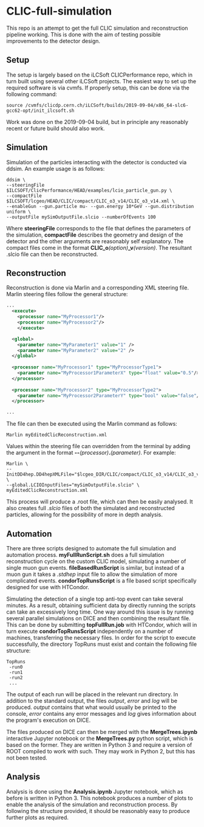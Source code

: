 # CLIC-full-simulation
This repo is an attempt to get the full CLIC simulation and reconstruction pipeline working. This is done with the aim of testing possible improvements to the detector design.



## Setup
The setup is largely based on the iLCSoft CLICPerformance repo, which in turn built using several other iLCSoft projects. The easiest way to set up the required software is via cvmfs. If properly setup, this can be done via the following command:

```
source /cvmfs/clicdp.cern.ch/iLCSoft/builds/2019-09-04/x86_64-slc6-gcc62-opt/init_ilcsoft.sh
```

Work was done on the 2019-09-04 build, but in principle any reasonably recent or future build should also work.



## Simulation
Simulation of the particles interacting with the detector is conducted via ddsim. An example usage is as follows:

```
ddsim \
--steeringFile $ILCSOFT/ClicPerformance/HEAD/examples/lcio_particle_gun.py \
--compactFile $ILCSOFT/lcgeo/HEAD/CLIC/compact/CLIC_o3_v14/CLIC_o3_v14.xml \
--enableGun --gun.particle mu- --gun.energy 10*GeV --gun.distribution uniform \
--outputFile mySimOutputFile.slcio --numberOfEvents 100
```

Where **steeringFile** corresponds to the file that defines the parameters of the simulation, **compactFile** describes the geometry and design of the detector and the other arguments are reasonably self explanatory. The compact files come in the format **CLIC\_o**_(option)_**\_v**_(version)_. The resultant .slcio file can then be reconstructed.



## Reconstruction
Reconstruction is done via Marlin and a corresponding XML steering file. Marlin steering files follow the general structure:

```XML
...
  <execute>
    <processor name="MyProcessor1"/>
    <processor name="MyProcessor2"/>
    </execute>

  <global>
    <parameter name="MyParameter1" value="1" />
    <parameter name="MyParameter2" value="2" />
  </global>
  
  <processor name="MyProcessor1" type="MyProcessorType1">
    <parameter name="MyProcessor1ParameterX" type="float" value="0.5"/>
  </processor>
  
  <processor name="MyProcessor2" type="MyProcessorType2">
    <parameter name="MyProcessor2ParameterY" type="bool" value="false"/>
  </processor>

...
```
The file can then be executed using the Marlin command as follows:
```
Marlin myEditedClicReconstruction.xml
```
Values within the steering file can overridden from the terminal by adding the argument in the format **--**_(processor)_**.**_(parameter)_.
For example:

```
Marlin \
--InitDD4hep.DD4hepXMLFile="$lcgeo_DIR/CLIC/compact/CLIC_o3_v14/CLIC_o3_v14.xml" \
--global.LCIOInputFiles="mySimOutputFile.slcio" \
myEditedClicReconstruction.xml
```

This process will produce a .root file, which can then be easily analysed. It also creates full *.slcio* files of both the simulated and reconstructed particles, allowing for the possibility of more in depth analysis.



## Automation
There are three scripts designed to automate the full simulation and automation process. **myFullRunScript.sh** does a full simulation reconstruction cycle on the custom CLIC model, simulating a number of single muon gun events. **fileBasedRunScript** is similar, but instead of a muon gun it takes a *.stdhep* input file to allow the simulation of more complicated events. **condorTopRunsScript** is a file based script specifically designed for use with HTCondor.

Simulating the detection of a single top anti-top event can take several minutes. As a result, obtaining sufficient data by directly running the scripts can take an excessively long time. One way around this issue is by running several parallel simulations on DICE and then combining the resultant file. This can be done by submitting **topFullRun.job** with HTCondor, which will in turn execute **condorTopRunsScript** independently on a number of machines, transferring the necessary files. In order for the script to execute successfully, the directory TopRuns must exist and contain the following file structure:

```
TopRuns
 -run0
 -run1
 -run2
 ...
```
The output of each run will be placed in the relevant run directory. In addition to the standard output, the files *output*, *error* and *log* will be produced. *output* contains that what would usually be printed to the console, *error* contains any error messages and *log* gives information about the program's execution on DICE.

The files produced on DICE can then be merged with the **MergeTrees.ipynb** interactive Jupyter notebook or the **MergeTrees.py** python script, which is based on the former. They are written in Python 3 and require a version of ROOT compiled to work with such. They may work in Python 2, but this has not been tested.


## Analysis
Analysis is done using the **Analysis.ipynb** Jupyter notebook, which as before is written in Python 3. This notebook produces a number of plots to enable the analysis of the simulation and reconstruction process. By following the structure provided, it should be reasonably easy to produce further plots as required.




